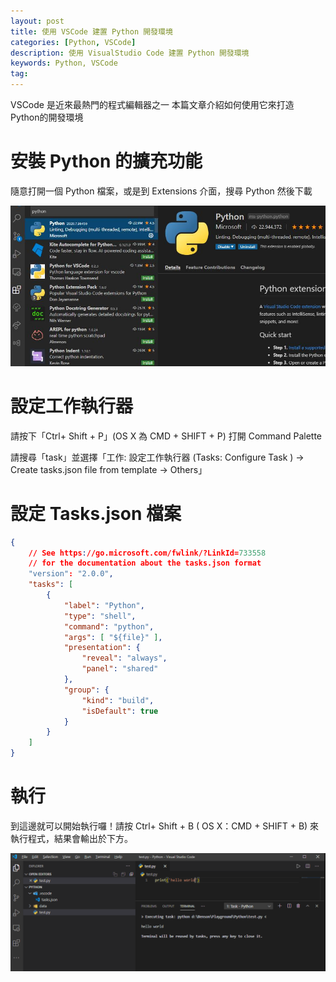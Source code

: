 ```yaml
---
layout: post
title: 使用 VSCode 建置 Python 開發環境
categories: [Python, VSCode]
description: 使用 VisualStudio Code 建置 Python 開發環境
keywords: Python, VSCode
tag:
---
```


VSCode 是近來最熱門的程式編輯器之一
本篇文章介紹如何使用它來打造 Python的開發環境

# 安裝 Python 的擴充功能

隨意打開一個 Python 檔案，或是到 Extensions 介面，搜尋 Python 然後下載

![Python Extention](/assets/img/posts/VSCode/python_extension.jpg)

# 設定工作執行器

請按下「Ctrl+ Shift + P」(OS X 為 CMD + SHIFT + P) 打開 Command Palette

請搜尋「task」並選擇「工作: 設定工作執行器 (Tasks: Configure Task )  → Create  tasks.json file from template → Others」

# 設定 Tasks.json 檔案

```json
{
    // See https://go.microsoft.com/fwlink/?LinkId=733558
    // for the documentation about the tasks.json format
    "version": "2.0.0",
    "tasks": [
        {
            "label": "Python",
            "type": "shell",
            "command": "python",
            "args": [ "${file}" ],
            "presentation": {
                "reveal": "always",
                "panel": "shared"
            },
            "group": {
                "kind": "build",
                "isDefault": true
            }
        }
    ]
}
```

# 執行

到這邊就可以開始執行囉！請按 Ctrl+ Shift + B ( OS X：CMD + SHIFT + B) 來執行程式，結果會輸出於下方。

![Python Result](/assets/img/posts/VSCode/python_result.png)

